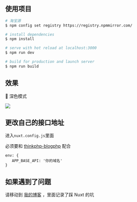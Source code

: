 ## 使用项目

```bash
# 淘宝源
$ npm config set registry https://registry.npmmirror.com/

# install dependencies
$ npm install

# serve with hot reload at localhost:3000
$ npm run dev

# build for production and launch server
$ npm run build
```

## 效果

🌙 深色模式

![](https://s2.loli.net/2023/03/27/siQgh4YmeMK96Hn.png)

## 更改自己的接口地址

进入`nuxt.config.js`里面

必须要和 [thinkphp-blogphp](https://github.com/11003/thinkphp-blogphp) 配合

```
env: {
   APP_BASE_API: '你的域名'
}
```

## 如果遇到了问题

请移动到 [我的博客](https://liuhai.work/search?q=nuxt) ，里面记录了踩 Nuxt 的坑
